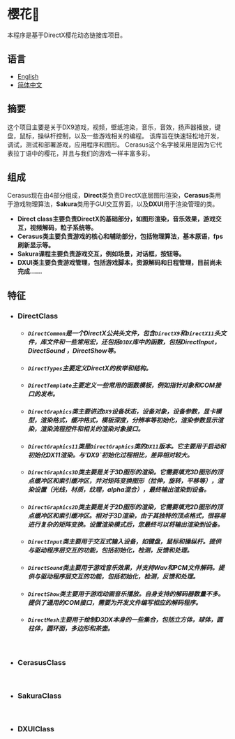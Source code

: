 # 樱花🌸
本程序是基于DirectX樱花动态链接库项目。

## 语言
  * [English](https://github.com/Alopex6414/Cerasus/blob/master/README.md)
  * [简体中文](https://github.com/Alopex6414/Cerasus/blob/master/README_ZH_CN.md)

## 摘要
这个项目主要是关于DX9游戏，视频，壁纸渲染，音乐，音效，扬声器播放，键盘，鼠标，操纵杆控制，以及一些游戏相关的编程。 该库旨在快速轻松地开发，调试，测试和部署游戏，应用程序和图形。 Cerasus这个名字被采用是因为它代表拉丁语中的樱花，并且与我们的游戏一样丰富多彩。

## 组成
Cerasus现在由4部分组成，**Direct**类负责DirectX底层图形渲染，**Cerasus**类用于游戏物理算法，**Sakura**类用于GUI交互界面，以及**DXUI**用于渲染管理的类。
* **Direct class主要负责DirectX的基础部分，如图形渲染，音乐效果，游戏交互，视频解码，粒子系统等。**
* **Cerasus类主要负责游戏的核心和辅助部分，包括物理算法，基本原语，fps刷新显示等。**
* **Sakura课程主要负责游戏交互，例如场景，对话框，按钮等。**
* **DXUI类主要负责游戏管理，包括游戏脚本，资源解码和日程管理，目前尚未完成......**

## 特征
  * ### DirectClass
    * #### *`DirectCommon`是一个DirectX公共头文件，包含`DirectX9`和`DirectX11`头文件，库文件和一些常用宏，还包括`D3DX`库中的函数，包括DirectInput，DirectSound ，DirectShow等。*
    * #### *`DirectTypes`主要定义DirectX的枚举和结构。*
    * #### *`DirectTemplate`主要定义一些常用的函数模板，例如指针对象和COM接口的发布。*
    * #### *`DirectGraphics`类主要讲述`DX9`设备状态，设备对象，设备参数，显卡模型，渲染格式，缓冲格式，模板深度，分辨率等初始化，渲染参数显示渲染，渲染流程控件和相关的渲染对象接口。*
    * #### *`DirectGraphics11`类是`DirectGraphics`类的`DX11`版本。它主要用于启动和初始化DX11渲染。与'DX9`初始化过程相比，差异相对较大。*
    * #### *`DirectGraphics3D`类主要是关于3D图形的渲染。它需要填充3D图形的顶点缓冲区和索引缓冲区，并对矩阵变换图形（拉伸，旋转，平移等），渲染设置（光线，材质，纹理，alpha混合），最终输出渲染到设备。*
    * #### *`DirectGraphics2D`类主要是关于2D图形的渲染，它需要填充2D图形的顶点缓冲区和索引缓冲区。相对于3D渲染，由于其独特的顶点格式，很容易进行复杂的矩阵变换。设置渲染模式后，您最终可以将输出渲染到设备。*
    * #### *`DirectInput`类主要用于交互式输入设备，如键盘，鼠标和操纵杆。提供与驱动程序层交互的功能，包括初始化，检测，反馈和处理。*
    * #### *`DirectSound`类主要用于游戏音乐效果，并支持Wav和PCM文件解码。提供与驱动程序层交互的功能，包括初始化，检测，反馈和处理。*
    * #### *`DirectShow`类主要用于游戏动画音乐播放。自身支持的解码器数量不多。提供了通用的COM接口，需要为开发文件编写相应的解码程序。*
    * #### *`DirectMesh`主要用于绘制D3DX本身的一些集合，包括立方体，球体，圆柱体，圆环面，多边形和茶壶。*
    &nbsp;
  * ### CerasusClass
    &nbsp;
  * ### SakuraClass
    &nbsp;
  * ### DXUIClass
    &nbsp;
